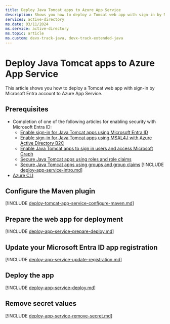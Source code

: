 ```yaml
---
title: Deploy Java Tomcat apps to Azure App Service
description: Shows you how to deploy a Tomcat web app with sign-in by Microsoft Entra account to Azure App Service.
services: active-directory
ms.date: 03/11/2024
ms.service: active-directory
ms.topic: article
ms.custom: devx-track-java, devx-track-extended-java
---
```


# Deploy Java Tomcat apps to Azure App Service

This article shows you how to deploy a Tomcat web app with sign-in by Microsoft Entra account to Azure App Service.

## Prerequisites

- Completion of one of the following articles for enabling security with Microsoft Entra ID:
  - [Enable sign-in for Java Tomcat apps using Microsoft Entra ID](enable-java-tomcat-webapp-authentication-entra-id.md)
  - [Enable sign-in for Java Tomcat apps using MSAL4J with Azure Active Directory B2C](enable-java-tomcat-webapp-authentication-azure-ad-b2c.md)
  - [Enable Java Tomcat apps to sign in users and access Microsoft Graph](enable-java-tomcat-webapp-authorization-entra-id.md)
  - [Secure Java Tomcat apps using roles and role claims](enable-java-tomcat-webapp-authorization-role-entra-id.md)
  - [Secure Java Tomcat apps using groups and group claims](enable-java-tomcat-webapp-authorization-group-entra-id.md)
[!INCLUDE [deploy-app-service-intro.md](includes/deploy-app-service-intro.md)]
- [Azure CLI](/cli/azure/install-azure-cli)

## Configure the Maven plugin

[!INCLUDE [deploy-tomcat-app-service-configure-maven.md](includes/deploy-tomcat-app-service-configure-maven.md)]

## Prepare the web app for deployment

[!INCLUDE [deploy-app-service-prepare-deploy.md](includes/deploy-app-service-prepare-deploy.md)]

## Update your Microsoft Entra ID app registration

[!INCLUDE [deploy-app-service-update-registration.md](includes/deploy-app-service-update-registration.md)]

## Deploy the app

[!INCLUDE [deploy-app-service-deploy.md](includes/deploy-app-service-deploy.md)]

## Remove secret values

[!INCLUDE [deploy-app-service-remove-secret.md](includes/deploy-app-service-remove-secret.md)]
